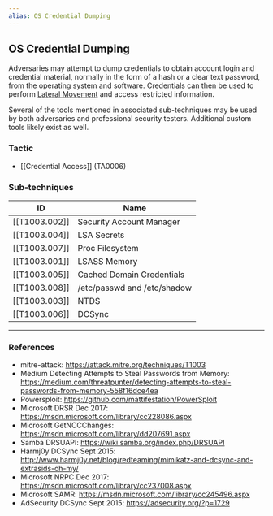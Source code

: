 ```yaml
---
alias: OS Credential Dumping
---
```


## OS Credential Dumping

Adversaries may attempt to dump credentials to obtain account login and credential material, normally in the form of a hash or a clear text password, from the operating system and software. Credentials can then be used to perform [Lateral Movement](https://attack.mitre.org/tactics/TA0008) and access restricted information.

Several of the tools mentioned in associated sub-techniques may be used by both adversaries and professional security testers. Additional custom tools likely exist as well.



### Tactic

- [[Credential Access]] (TA0006)

### Sub-techniques

| ID | Name |
| --- | --- |
| [[T1003.002]] | Security Account Manager |
| [[T1003.004]] | LSA Secrets |
| [[T1003.007]] | Proc Filesystem |
| [[T1003.001]] | LSASS Memory |
| [[T1003.005]] | Cached Domain Credentials |
| [[T1003.008]] | /etc/passwd and /etc/shadow |
| [[T1003.003]] | NTDS |
| [[T1003.006]] | DCSync |


---
### References

- mitre-attack: https://attack.mitre.org/techniques/T1003
- Medium Detecting Attempts to Steal Passwords from Memory: https://medium.com/threatpunter/detecting-attempts-to-steal-passwords-from-memory-558f16dce4ea
- Powersploit: https://github.com/mattifestation/PowerSploit
- Microsoft DRSR Dec 2017: https://msdn.microsoft.com/library/cc228086.aspx
- Microsoft GetNCCChanges: https://msdn.microsoft.com/library/dd207691.aspx
- Samba DRSUAPI: https://wiki.samba.org/index.php/DRSUAPI
- Harmj0y DCSync Sept 2015: http://www.harmj0y.net/blog/redteaming/mimikatz-and-dcsync-and-extrasids-oh-my/
- Microsoft NRPC Dec 2017: https://msdn.microsoft.com/library/cc237008.aspx
- Microsoft SAMR: https://msdn.microsoft.com/library/cc245496.aspx
- AdSecurity DCSync Sept 2015: https://adsecurity.org/?p=1729
